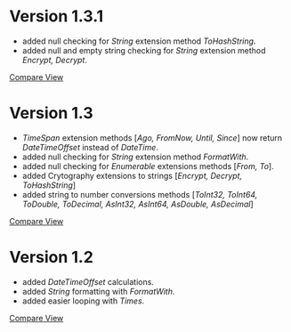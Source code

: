 # Version 1.3.1

- added null checking for *String* extension method _ToHashString_.
- added null and empty string checking for *String* extension method _Encrypt, Decrypt_.

[Compare View](https://github.com/jittuu/NSupport/compare/v1.3...v1.3.1)

# Version 1.3

- *TimeSpan* extension methods [_Ago, FromNow, Until, Since_] now return *DateTimeOffset* instead of *DateTime*.
- added null checking for *String* extension method _FormatWith_.
- added null checking for *Enumerable<T>* extensions methods [_From, To_].
- added Crytography extensions to strings [_Encrypt, Decrypt, ToHashString_]
- added string to number conversions methods [_ToInt32, ToInt64, ToDouble, ToDecimal, AsInt32, AsInt64, AsDouble, AsDecimal_]

[Compare View](https://github.com/jittuu/NSupport/compare/v1.2...v1.3)

# Version 1.2

- added *DateTimeOffset* calculations.
- added *String* formatting with _FormatWith_.
- added easier looping with _Times_.

[Compare View](https://github.com/jittuu/NSupport/compare/v1.1...v1.2)

